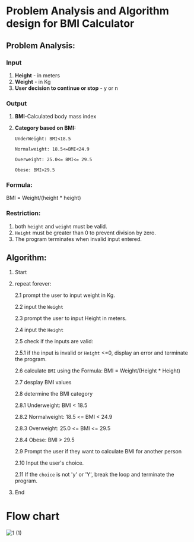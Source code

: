 
# Problem Analysis and Algorithm design for BMI Calculator




## Problem Analysis:
### Input
1. **Height** - in meters
2. **Weight** - in Kg
3. **User decision to continue or stop** -  y or n

### Output
1. **BMI**-Calculated body mass index

2. **Category based on BMI:**
  
       UnderWeight: BMI<18.5

       Normalweight: 18.5<=BMI<24.9

       Overweight: 25.0<= BMI<= 29.5

       Obese: BMI>29.5

### Formula: 
 BMI = Weight/(height * height)    

### Restriction: 

 1. both `height` and `weight` must be valid.
 2. `Height` must be greater than 0 to prevent division by zero.
 3. The program terminates when invalid input entered.


## Algorithm:
1. Start
2. repeat forever:
    
    2.1 prompt the user to input weight in Kg.

    2.2 input the `Weight`

    2.3 prompt the user to input Height in meters.

    2.4 input the `Height`

    2.5 check if the inputs are valid:

    2.5.1 if the input is invalid or `Height` <=0, display an error  and terminate the program.

        
    2.6 calculate `BMI` using the Formula: BMI = Weight/(Height * Height)

    2.7 desplay BMI values

    2.8 determine the BMI category

    2.8.1 Underweight: BMI < 18.5

    2.8.2 Normalweight: 18.5 <= BMI < 24.9

    2.8.3 Overweight: 25.0 <= BMI <= 29.5
   
    2.8.4 Obese: BMI > 29.5

    2.9 Prompt the user if they want to calculate BMI for another person

    2.10 Input the user's choice.

    2.11 If the `choice` is not 'y' or 'Y', break the loop and terminate the program.
       
3. End 


# Flow chart

![1 (1)](https://github.com/user-attachments/assets/ba11d47a-433f-4e1c-a0ad-7f3cf075f01e)


